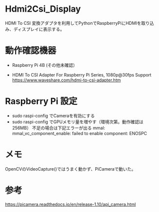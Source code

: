 # Hdmi2Csi_Display

HDMI To CSI 変換アダプタを利用してPythonでRaspberryPiにHDMIを取り込み、ディスプレイに表示する。

# 動作確認機器

* Raspberry Pi 4B (その他未確認）

* HDMI To CSI Adapter For Raspberry Pi Series, 1080p@30fps Support
https://www.waveshare.com/hdmi-to-csi-adapter.htm

# Raspberry Pi 設定

* sudo raspi-config でCameraを有効にする
* sudo raspi-config でGPUメモリ量を増やす（環境次第。動作確認は256MB）
  不足の場合は下記エラーが出る
  mmal: mmal_vc_component_enable: failed to enable component: ENOSPC

# メモ

OpenCVのVideoCapture()ではうまく動かず、PiCameraで動いた。

# 参考
https://picamera.readthedocs.io/en/release-1.10/api_camera.html

